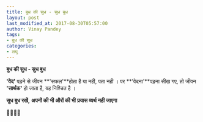 ```yaml
---
title: बुध की सुध - सुध बुध
layout: post
last_modified_at: 2017-08-30T05:57:00
author: Vinay Pandey
tags:
- बुध की सुध
categories:
- लघु
---
```

**बुध की सुध - सुध बुध**


**'वेद'** पढ़ने से जीवन
**'सफल'**होता है या नही, 
पता नही । 
पर **'वेदना'**पढ़ना सीख गए, 
तो जीवन **'सार्थक'** हो जाता है, यह निश्चित है । 

**सुध बुध रखें,**
**अपनों की भी औरों की भी**
**प्रयास व्यर्थ नही जाएगा**

🙏🌷🌷🙏


